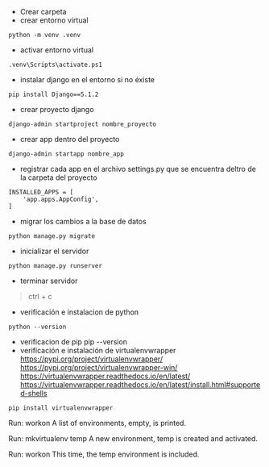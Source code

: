 * Crear carpeta
* crear entorno virtual

```
python -m venv .venv
```

* activar entorno virtual

```
.venv\Scripts\activate.ps1
```

* instalar django en el entorno si no éxiste

```
pip install Django==5.1.2
```

* crear proyecto django

```
django-admin startproject nombre_proyecto
```

* crear app dentro del proyecto

```
django-admin startapp nombre_app
```

* registrar cada app en el archivo settings.py que se encuentra deltro de la carpeta del proyecto

```
INSTALLED_APPS = [
    'app.apps.AppConfig',
]
```

* migrar los cambios a la base de datos

```
python manage.py migrate
```

* inicializar el servidor

```
python manage.py runserver
```

* terminar servidor

> ctrl + c

* verificación e instalacion de python

```
python --version
```

* verificacion de pip
  pip --version
* verificación e instalación de virtualenvwrapper
  https://pypi.org/project/virtualenvwrapper/
  https://pypi.org/project/virtualenvwrapper-win/
  https://virtualenvwrapper.readthedocs.io/en/latest/
  https://virtualenvwrapper.readthedocs.io/en/latest/install.html#supported-shells

```
pip install virtualenvwrapper
```

Run: workon
A list of environments, empty, is printed.

Run: mkvirtualenv temp
A new environment, temp is created and activated.

Run: workon
This time, the temp environment is included.
